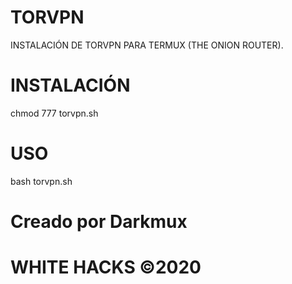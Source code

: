 # TORVPN
INSTALACIÓN DE TORVPN PARA TERMUX (THE ONION ROUTER).
# INSTALACIÓN
chmod 777 torvpn.sh
# USO
bash torvpn.sh
# Creado por Darkmux
# WHITE HACKS ©2020
